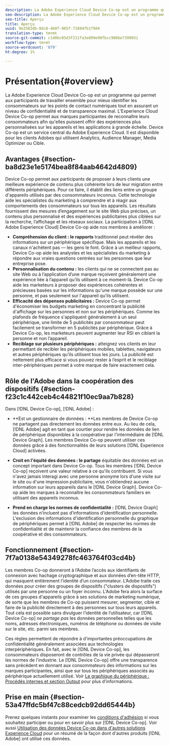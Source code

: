 ```yaml
---
description: La Adobe Experience Cloud Device Co-op est un programme qui permet aux participants de travailler ensemble pour mieux identifier les consommateurs sur les points de contact numériques tout en assurant un niveau de confidentialité et de transparence maximal. L'Experience Cloud Device Co-op permet aux marques participantes de reconnaître leurs consommateurs afin qu'elles puissent offrir des expériences plus personnalisées sur les appareils et les applications à grande échelle. Device Co-op est un service central du Adobe Experience Cloud. Il est disponible pour les clients Adobes qui utilisent Analytics, Audience Manager, Media Optimizer ou Cible.
seo-description: La Adobe Experience Cloud Device Co-op est un programme qui permet aux participants de travailler ensemble pour mieux identifier les consommateurs sur les points de contact numériques tout en assurant un niveau de confidentialité et de transparence maximal. L'Experience Cloud Device Co-op permet aux marques participantes de reconnaître leurs consommateurs afin qu'elles puissent offrir des expériences plus personnalisées sur les appareils et les applications à grande échelle. Device Co-op est un service central du Adobe Experience Cloud. Il est disponible pour les clients Adobes qui utilisent Analytics, Audience Manager, Media Optimizer ou Cible.
seo-title: Aperçu
title: Aperçu
uuid: 9e2502db-0dc6-4b0f-965f-71894fb1f9d4
translation-type: tm+mt
source-git-commit: c1d0bc05d3f211fa3e899e98fbcc908be7399031
workflow-type: tm+mt
source-wordcount: '879'
ht-degree: 1%

---
```



# Présentation{#overview}

La Adobe Experience Cloud Device Co-op est un programme qui permet aux participants de travailler ensemble pour mieux identifier les consommateurs sur les points de contact numériques tout en assurant un niveau de confidentialité et de transparence maximal. L&#39;Experience Cloud Device Co-op permet aux marques participantes de reconnaître leurs consommateurs afin qu&#39;elles puissent offrir des expériences plus personnalisées sur les appareils et les applications à grande échelle. Device Co-op est un service central du Adobe Experience Cloud. Il est disponible pour les clients Adobes qui utilisent Analytics, Audience Manager, Media Optimizer ou Cible.

## Avantages {#section-ba8d23e1e5174bea8f84aab4642d4809}

Device Co-op permet aux participants de proposer à leurs clients une meilleure expérience de contenu plus cohérente lors de leur migration entre différents périphériques. Pour ce faire, il établit des liens entre un groupe d&#39;appareils utilisés par des consommateurs inconnus. Cette technologie aide les spécialistes du marketing à comprendre et à réagir aux comportements des consommateurs sur tous les appareils. Les résultats fournissent des mesures d’engagement sur le site Web plus précises, un contenu plus personnalisé et des expériences publicitaires plus ciblées sur la recherche, l’affichage et les réseaux sociaux. La participation à [!DNL Adobe Experience Cloud] Device Co-op aide nos membres à améliorer :

* **Compréhension du client : le rapports** traditionnel peut révéler des informations sur un périphérique spécifique. Mais les appareils et les canaux n&#39;achètent pas — les gens le font. Grâce à un meilleur rapports, Device Co-op aide les analystes et les spécialistes du marketing à répondre aux vraies questions centrées sur les personnes que leur entreprise pose.
* **Personnalisation du contenu :** les clients qui ne se connectent pas au site Web ou à l’application d’une marque reçoivent généralement une expérience liée à l’appareil qu’ils utilisent à ce moment-là. Device Co-op aide les marketeurs à proposer des expériences cohérentes et précieuses basées sur les informations qu&#39;une marque possède sur une personne, et pas seulement sur l&#39;appareil qu&#39;ils utilisent.
* **Efficacité des dépenses publicitaires :** Device Co-op permet d&#39;économiser les budgets marketing en concentrant la publicité d&#39;affichage sur les personnes et non sur les périphériques. Comme les plafonds de fréquence s&#39;appliquent généralement à un seul périphérique, une limite de 5 publicités par consommateur peut facilement se transformer en 5 publicités par périphérique. Grâce à Device Co-op, les marketeurs peuvent augmenter leur RSI en ciblant la personne et non l’appareil.
* **Reciblage sur plusieurs périphériques :** atteignez vos clients en leur permettant de recibler les périphériques mobiles, tablettes, navigateurs et autres périphériques qu’ils utilisent tous les jours. La publicité est nettement plus efficace si vous pouvez rester à l’esprit et le reciblage inter-périphériques permet à votre marque de faire exactement cela.

<!--
we may not want to share info in this with customers who have not signed. Also, removed directory from S3.
<p>Download our white-paper, <a href="https://marketing-stage.adobe.com/resources/help/en_US/mcdc/downloads/what_to_expect.pdf" format="https" scope="external"> What to Expect from the Device Co-op</a> for more information. </p>
-->

## Rôle de l&#39;Adobe dans la coopération des dispositifs {#section-f23c1c442ceb4c44821f10ec9aa7b828}

Dans [!DNL Device Co-op], [!DNL Adobe] :

* **Est un gestionnaire de données : **Les membres de Device Co-op ne partagent pas directement les données entre eux. Au lieu de cela, [!DNL Adobe] agit en tant que courtier pour rendre les données de lien de périphérique disponibles à la coopérative par l&#39;intermédiaire de [!DNL Device Graph]. Les membres Device Co-op peuvent utiliser ces données grâce à des fonctionnalités de leurs solutions [!DNL Experience Cloud] activées.

* **Croit en l&#39;équité des données : le partage** équitable des données est un concept important dans Device Co-op. Tous les membres [!DNL Device Co-op] reçoivent une valeur relative à ce qu&#39;ils contribuent. Si vous n&#39;avez jamais interagi avec une personne anonyme lors d&#39;une visite sur le site ou d&#39;une impression publicitaire, vous n&#39;obtiendrez aucune information sur leurs appareils dans le [!DNL Device Graph]. Device Co-op aide les marques à reconnaître les consommateurs familiers en utilisant des appareils inconnus.

* **Prend en charge les normes de confidentialité :** [!DNL Device Graph] les données n’incluent pas d’informations d’identification personnelle. L&#39;exclusion des informations d&#39;identification personnelle du graphique de périphériques permet à [!DNL Adobe] de respecter les normes de confidentialité et de maintenir la confiance des membres de la coopérative et des consommateurs.

## Fonctionnement {#section-7f7a0138e54349278fc463764f03cd4b}

Les membres Co-op donneront à l’Adobe l’accès aux identifiants de connexion avec hachage cryptographique et aux données d’en-tête HTTP, qui masquent entièrement l’identité d’un consommateur. L’Adobe traite ces données pour créer des groupes de dispositifs (&quot;clusters de dispositifs&quot;) utilisés par une personne ou un foyer inconnu. L&#39;Adobe fera alors la surface de ces groupes d&#39;appareils grâce à ses solutions de marketing numérique, de sorte que les membres de Co-op puissent mesurer, segmenter, cible et faire de la publicité directement à des personnes sur tous leurs appareils. Tout cela est possible sans divulguer l’identité de l’utilisateur, car [!DNL Device Co-op] *ne partage pas* les données personnelles telles que les noms, adresses électroniques, numéros de téléphone ou données de visite sur le site, etc. parmi ses membres.

Ces règles permettent de répondre à d&#39;importantes préoccupations de confidentialité généralement associées aux technologies interpériphériques. En fait, avec le [!DNL Device Co-op], les consommateurs disposeront de contrôles de la vie privée qui dépasseront les normes de l&#39;industrie. Le [!DNL Device Co-op] offre une transparence sans précédent en donnant aux consommateurs des informations sur les marques participantes, ainsi que sur tous les périphériques associés au périphérique actuellement utilisé. Voir [Le graphique du périphérique : Procédés internes et section Output](../processes/links.md#concept-e9526af3476b478aab7c57b9ed0bab7c) pour plus d’informations.

## Prise en main {#section-53a47ffdc5bf47c88cedcb92dd65444b}

Prenez quelques instants pour examiner les [conditions d&#39;adhésion](../about/requirements.md#concept-31d3d165d22546afbedf023d32ad3a43) si vous souhaitez participer ou pour en savoir plus sur [!DNL Device Co-op]. Voir aussi [Utilisation des données Device Co-op dans d&#39;autres solutions Experience Cloud](../other-solutions/other-solutions.md#concept-46278a50cfca4e1ab83a3b35077a585f) pour un résumé de la façon dont d&#39;autres produits [!DNL Adobe] ont utilisé ces données.

